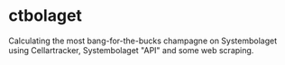 # ctbolaget
Calculating the most bang-for-the-bucks champagne on Systembolaget using Cellartracker, Systembolaget "API" and some web scraping.
